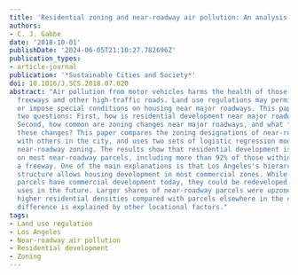 ```yaml
---
title: 'Residential zoning and near-roadway air pollution: An analysis of Los Angeles'
authors:
- C. J. Gabbe
date: '2018-10-01'
publishDate: '2024-06-05T21:10:27.782696Z'
publication_types:
- article-journal
publication: '*Sustainable Cities and Society*'
doi: 10.1016/J.SCS.2018.07.020
abstract: "Air pollution from motor vehicles harms the health of those who live near
  freeways and other high-traffic roads. Land use regulations may permit, prohibit,
  or impose special conditions on housing near major roadways. This paper answers
  two questions: First, how is residential development near major roadways regulated?
  Second, how common are zoning changes near major roadways, and what factors explain
  these changes? This paper compares the zoning designations of near-roadway parcels
  with others in the city, and uses two sets of logistic regression models to analyze
  near-roadway zoning. The results show that residential development is permitted
  on most near-roadway parcels, including more than 92% of those within 500 feet of
  a freeway. One of the main explanations is that Los Angeles's hierarchical zoning
  structure allows housing development in most commercial zones. While many of these
  parcels have commercial development today, they could be redeveloped for residential
  uses in the future. Larger shares of near-roadway parcels were upzoned to allow
  higher residential densities compared with parcels elsewhere in the city, but this
  difference is explained by other locational factors."
tags:
- Land use regulation
- Los Angeles
- Near-roadway air pollution
- Residential development
- Zoning
---
```

